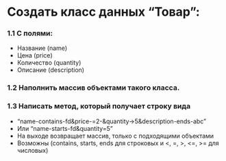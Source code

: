 # Создать класс данных “Товар”:
### 1.1 С полями:
* Название (name)
* Цена (price)
* Количество (quantity)
* Описание (description)
### 1.2 Наполнить массив объектами такого класса.
### 1.3 Написать метод, который получает строку вида
- “name-contains-fd&price-=2-&quantity->5&description-ends-abc”
- Или “name-starts-fd&quantity=5” 
- На выходе возвращает массив, только с подходящими объектами
- Возможны (contains, starts, ends для строковых и <, =, >, <=, >= для числовых)